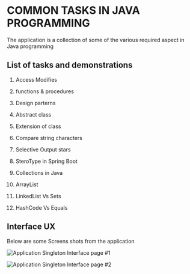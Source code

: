 # COMMON TASKS IN JAVA PROGRAMMING

The application is a collection of some of the various required aspect in Java programming

## List of tasks and demonstrations

1. Access Modifies
2. functions & procedures
3. Design parterns
4. Abstract class
5. Extension of class
6. Compare string characters 
7. Selective Output stars

8. SteroType in Spring Boot
9. Collections in Java
10. ArrayList
11. LinkedList Vs Sets
12. HashCode Vs Equals


## Interface UX

 Below are some Screens shots from the application

![ Application Singleton Interface page #1 ](https://github.com/LINOSNCHENA/Registration-for-Pemba-Symposium/blob/master/page22.png)

![ Application Singleton Interface page #2 ](https://github.com/LINOSNCHENA/Investigation-and-programming-mathematics/blob/master/marvin/src/main/java/muntuxyz/page1.png)
